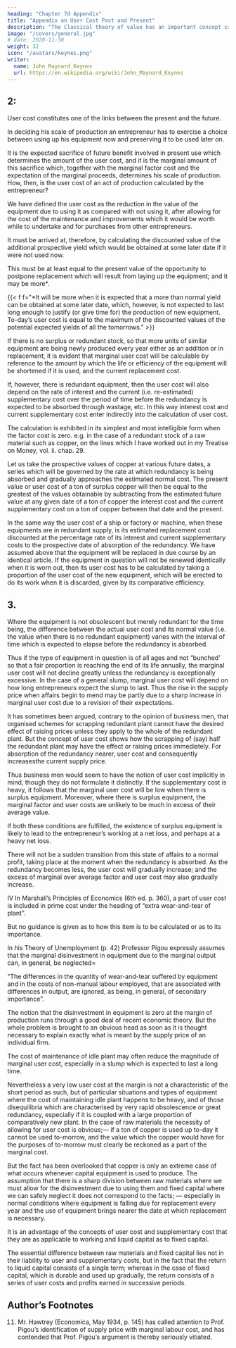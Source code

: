 ```yaml
---
heading: "Chapter 7d Appendix"
title: "Appendix on User Cost Past and Present"
description: "The Classical theory of value has an important concept called the USER cost, which has been overlooked"
image: "/covers/general.jpg"
# date: 2020-11-30
weight: 32
icon: "/avatars/keynes.png"
writer:
  name: John Maynard Keynes
  url: https://en.wikipedia.org/wiki/John_Maynard_Keynes
---
```



## 2:

User cost constitutes one of the links between the present and the future. 

In deciding his scale of production an entrepreneur has to exercise a choice between using up his equipment now and preserving it to be used later on. 

It is the expected sacrifice of future benefit involved in present use which determines the amount of the user cost, and it is the marginal amount of this sacrifice which, together with the marginal factor cost and the expectation of the marginal proceeds, determines his scale of production. How, then, is the user cost of an act of production calculated by the entrepreneur? 

We have defined the user cost as the reduction in the value of the equipment due to using it as compared with not using it, after allowing for the cost of the maintenance and improvements which it would be worth while to undertake and for purchases from other entrepreneurs. 

It must be arrived at, therefore, by calculating the discounted value of the additional prospective yield which would be obtained at some later date if it were not used now.

This must be at least equal to the present value of the opportunity to postpone replacement which will result from laying up the equipment; and it may be more*.

{{< f f="*It will be more when it is expected that a more than normal yield can be obtained at some later date, which, however, is not expected to last long enough to justify (or give time for) the production of new equipment. To-day’s user cost is equal to the maximum of the discounted values of the potential expected yields of all the tomorrows." >}}


If there is no surplus or redundant stock, so that more units of similar equipment are being newly produced every year either as an addition or in replacement, it is evident that marginal user cost will be calculable by reference to the amount by which the life or efficiency of the equipment will be shortened if it is used, and the current replacement cost. 

If, however, there is redundant equipment, then the user cost will also depend on the rate of interest and the current (i.e. re-estimated) supplementary cost over the period of time before the redundancy is expected to be absorbed through wastage, etc. In this way interest cost and current supplementary cost enter indirectly into the calculation of user cost. 

The calculation is exhibited in its simplest and most intelligible form when the factor cost is zero. e.g. in the case of a redundant stock of a raw material such as copper, on the lines which I have worked out in my Treatise on Money, vol. ii. chap. 29. 

Let us take the prospective values of copper at various future dates, a series which will be governed by the rate at which redundancy is being absorbed and gradually approaches the estimated normal cost. The present value or user cost of a ton of surplus copper will then be equal to the greatest of the values obtainable by subtracting from the estimated future value at any given date of a ton of copper the interest cost and the current supplementary cost on a ton of copper between that date and the present. 

In the same way the user cost of a ship or factory or machine, when these equipments are in redundant supply, is its estimated replacement cost discounted at the percentage rate of its interest and current supplementary costs to the prospective date of absorption of the redundancy. We have assumed above that the equipment will be replaced in due course by an identical article. If the equipment in question will not be renewed identically when it is worn out, then its user cost has to be calculated by taking a proportion of the user cost of the new equipment, which will be erected to do its work when it is discarded, given by its comparative efficiency. 


## 3. 

Where the equipment is not obsolescent but merely redundant for the time being, the difference between the actual user cost and its normal value (i.e. the value when there is no redundant equipment) varies with the interval of time which is expected to elapse before the redundancy is absorbed. 

Thus if the type of equipment in question is of all ages and not “bunched’ so that a fair proportion is reaching the end of its life annually, the marginal user cost will not decline greatly unless the redundancy is exceptionally excessive. In the case of a general slump, marginal user cost will depend on how long entrepreneurs expect the slump to last. Thus the rise in the supply price when affairs begin to mend may be partly due to a sharp increase in marginal user cost due to a revision of their expectations.

It has sometimes been argued, contrary to the opinion of business men, that organised schemes for scrapping redundant plant cannot have the desired effect of raising prices unless they apply to the whole of the redundant plant. But the concept of user cost shows how the scrapping of (say) half the redundant plant may have the effect or raising prices immediately. For absorption of the redundancy nearer, user cost and consequently increasesthe current supply price. 

Thus business men would seem to have the notion of user cost implicitly in mind, though they do not formulate it distinctly. If the supplementary cost is heavy, it follows that the marginal user cost will be low when there is surplus equipment. Moreover, where there is surplus equipment, the marginal factor and user costs are unlikely to be much in excess of their average value. 

If both these conditions are fulfilled, the existence of surplus equipment is likely to lead to the entrepreneur’s working at a net loss, and perhaps at a heavy net loss.

There will not be a sudden transition from this state of affairs to a normal profit, taking place at the moment when the redundancy is absorbed. As the redundancy becomes less, the user cost will gradually increase; and the excess of marginal over average factor and user cost may also gradually increase. 

IV In Marshall’s Principles of Economics (6th ed. p. 360), a part of user cost is included in prime cost under the heading of “extra wear-and-tear of plant”. 

But no guidance is given as to how this item is to be calculated or as to its importance. 

In his Theory of Unemployment (p. 42) Professor Pigou expressly assumes that the marginal disinvestment in equipment due to the marginal output can, in general, be neglected= 

“The differences in the quantity of wear-and-tear suffered by equipment and in the costs of non-manual labour employed, that are associated with differences in output, are ignored, as being, in general, of secondary importance”.

The notion that the disinvestment in equipment is zero at the margin of production runs through a good deal of recent economic theory. But the whole problem is brought to an obvious head as soon as it is thought necessary to explain exactly what is meant by the supply price of an individual firm.

The cost of maintenance of idle plant may often reduce the magnitude of marginal user cost, especially in a slump which is expected to last a long time. 

Nevertheless a very low user cost at the margin is not a characteristic of the short period as such, but of particular situations and types of equipment where the cost of maintaining idle plant happens to be heavy, and of those disequilibria which are characterised by very rapid obsolescence or great redundancy, especially if it is coupled with a large proportion of comparatively new plant. In the case of raw materials the necessity of allowing for user cost is obvious;— if a ton of copper is used up to-day it cannot be used to-morrow, and the value which the copper would have for the purposes of to-morrow must clearly be reckoned as a part of the marginal cost. 

But the fact has been overlooked that copper is only an extreme case of what occurs whenever capital equipment is used to produce. The assumption that there is a sharp division between raw materials where we must allow for the disinvestment due to using them and fixed capital where we can safely neglect it does not correspond to the facts; — especially in normal conditions where equipment is falling due for replacement every year and the use of equipment brings nearer the date at which replacement is necessary.

It is an advantage of the concepts of user cost and supplementary cost that they are as applicable to working and liquid capital as to fixed capital. 

The essential difference between raw materials and fixed capital lies not in their liability to user and supplementary costs, but in the fact that the return to liquid capital consists of a single term; whereas in the case of fixed capital, which is durable and used up gradually, the return consists of a series of user costs and profits earned in successive periods. 


## Author’s Footnotes  

11. Mr. Hawtrey (Economica, May 1934, p. 145) has called attention to Prof. Pigou’s identification of supply price with marginal labour cost, and has contended that Prof. Pigou’s argument is thereby seriously vitiated.